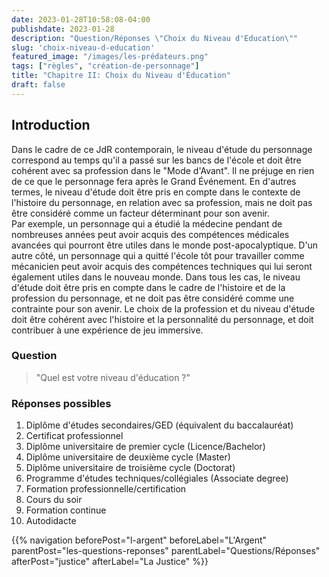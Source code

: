 ```yaml
---
date: 2023-01-28T10:58:08-04:00
publishdate: 2023-01-28
description: "Question/Réponses \"Choix du Niveau d'Education\""
slug: 'choix-niveau-d-education'
featured_image: "/images/les-prédateurs.png"
tags: ["règles", "création-de-personnage"]
title: "Chapitre II: Choix du Niveau d'Éducation"
draft: false
---
```


## Introduction
Dans le cadre de ce JdR contemporain, le niveau d'étude du personnage correspond au temps qu'il a passé sur les bancs de l'école et doit être cohérent avec sa profession dans le "Mode d'Avant". Il ne préjuge en rien de ce que le personnage fera après le Grand Événement. En d'autres termes, le niveau d'étude doit être pris en compte dans le contexte de l'histoire du personnage, en relation avec sa profession, mais ne doit pas être considéré comme un facteur déterminant pour son avenir.  
Par exemple, un personnage qui a étudié la médecine pendant de nombreuses années peut avoir acquis des compétences médicales avancées qui pourront être utiles dans le monde post-apocalyptique. D'un autre côté, un personnage qui a quitté l'école tôt pour travailler comme mécanicien peut avoir acquis des compétences techniques qui lui seront également utiles dans le nouveau monde. Dans tous les cas, le niveau d'étude doit être pris en compte dans le cadre de l'histoire et de la profession du personnage, et ne doit pas être considéré comme une contrainte pour son avenir. Le choix de la profession et du niveau d'étude doit être cohérent avec l'histoire et la personnalité du personnage, et doit contribuer à une expérience de jeu immersive.  

### Question
> "Quel est votre niveau d'éducation ?"

### Réponses possibles
1) Diplôme d'études secondaires/GED (équivalent du baccalauréat)
1) Certificat professionnel
1) Diplôme universitaire de premier cycle (Licence/Bachelor)
1) Diplôme universitaire de deuxième cycle (Master)
1) Diplôme universitaire de troisième cycle (Doctorat)
1) Programme d'études techniques/collégiales (Associate degree)
1) Formation professionnelle/certification
1) Cours du soir
1) Formation continue
1) Autodidacte

{{% navigation beforePost="l-argent" beforeLabel="L'Argent" parentPost="les-questions-reponses" parentLabel="Questions/Réponses" afterPost="justice" afterLabel="La Justice" %}}